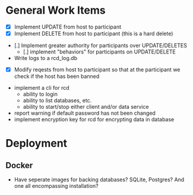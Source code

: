 # General Work Items
- [X] Implement UPDATE from host to participant
- [X] Implement DELETE from host to participant (this is a hard delete)
- [.] Implement greater authority for participants over UPDATE/DELETES
    - [.] implement "behaviors" for participants on UPDATE/DELETE
- Write logs to a rcd_log.db 
- [X] Modify reqests from host to participant so that at the participant we check if the host has been banned
- implement a cli for rcd
    - ability to login
    - ability to list databases, etc.
    - ability to start/stop either client and/or data service
- report warning if default password has not been changed
- implement encryption key for rcd for encrypting data in database

# Deployment
## Docker 
- Have seperate images for backing databases? SQLite, Postgres? And one all encompassing installation?

